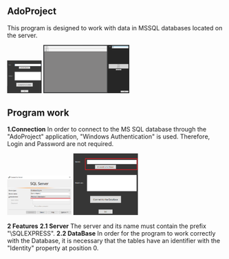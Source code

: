 __AdoProject__
---
This program is designed to work with data in MSSQL databases located on the server.
<p float="left">
<img src="Image\program\MainWindow.png" alt="MSSQL Connected" width="80"/>
<img src="Image\program\DB.png" alt="MSSQL Connected" width="200"/>
</p>

__Program work__
---
__1.Connection__
In order to connect to the MS SQL database through the "AdoProject" application, "Windows Authentication" is used. Therefore, Login and Password are not required.
<p float="left">
<img src="Image\MS_SQL_connected.png" alt="MSSQL Connected" width="150"/>
<img src="Image\Application_connected.png" alt="Application Connected" width="150"/>
</p>

__2 Features__
__2.1 Server__
The server and its name must contain the prefix "\SQLEXPRESS".
__2.2 DataBase__
In order for the program to work correctly with the Database, it is necessary that the tables have an identifier with the "Identity" property at position 0.
